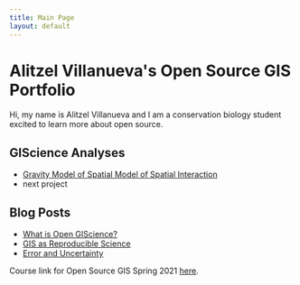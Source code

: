 ```yaml
---
title: Main Page
layout: default
---
```


# Alitzel Villanueva's Open Source GIS Portfolio
Hi, my name is Alitzel Villanueva and I am a conservation biology student excited to learn more about open source.

## GIScience Analyses

- [Gravity Model of Spatial Model of Spatial Interaction](gravity/gravity.md)
- next project

## Blog Posts

- [What is Open GIScience?](blogs/open-source.md)
- [GIS as Reproducible Science](blogs/reproducible.md)
- [Error and Uncertainty](blogs/erroruncertainty.md)




Course link for Open Source GIS Spring 2021 [here](https://gis4dev.github.io).
